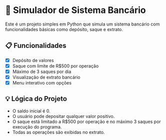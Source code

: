 # 🏦 Simulador de Sistema Bancário

Este é um projeto simples em Python que simula um sistema bancário com funcionalidades básicas como depósito, saque e extrato.

## 📋 Funcionalidades

- [x] Depósito de valores
- [x] Saque com limite de R$500 por operação
- [x] Máximo de 3 saques por dia
- [x] Visualização de extrato bancário
- [x] Menu interativo com opções

## 💡 Lógica do Projeto

- O saldo inicial é 0.
- O usuário pode depositar qualquer valor positivo.
- O saque está limitado a R$500 por operação e no máximo 3 saques por execução do programa.
- Todas as operações são exibidas no extrato.

